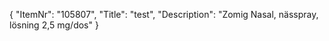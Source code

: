 {
  "ItemNr": "105807",
  "Title": "test",
  "Description": "Zomig Nasal, nässpray, lösning 2,5 mg/dos"
}